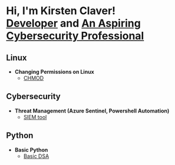<h1>Hi, I'm Kirsten Claver! <br/><a href="https://github.com/kaneki0909">Developer</a> and <a href="https://www.linkedin.com/in/kirsten-claver-alphonsus-b3a816193/">An Aspiring Cybersecurity Professional</a></h1>

<h2>Linux</h2>

- <b>Changing Permissions on Linux</b>
  - [CHMOD](https://github.com/kaneki0909/File-permission-in-Linux)

<h2>Cybersecurity</h2>

- <b>Threat Management (Azure Sentinel, Powershell Automation)</b>
  - [SIEM tool](https://github.com/kaneki0909/SIEM-Analysis)

<h2>Python</h2>

- <b>Basic Python</b>
  - [Basic DSA](https://github.com/kaneki0909/INTERNSOFTcodefiles)



